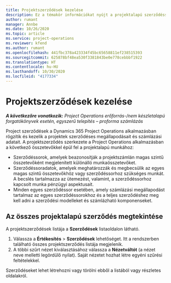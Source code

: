 ```yaml
---
title: Projektszerződések kezelése
description: Ez a témakör információkat nyújt a projektalapú szerződéssorok megtekintéséről.
author: rumant
manager: Annbe
ms.date: 10/26/2020
ms.topic: article
ms.service: project-operations
ms.reviewer: kfend
ms.author: rumant
ms.openlocfilehash: 441fbc378a423334f45bc65658811ef238515393
ms.sourcegitcommit: 625878bf48ea530f3381843be0e778cebbbf1922
ms.translationtype: HT
ms.contentlocale: hu-HU
ms.lasthandoff: 10/30/2020
ms.locfileid: "4177334"
---
```

# <a name="manage-project-contracts"></a>Projektszerződések kezelése

_**A következőre vonatkozik:** Project Operations erőforrás-/nem készletalapú forgatókönyvek esetén, egyszerű telepítés – proforma számlázás_

Project szerződések a Dynamics 365 Project Operations alkalmazásban rögzítik és kezelik a projektek szerződéses megállapodásait és számlázási adatait. A projektszerződés szerkezete a Project Operations alkalmazásban a következő összetevőkkel épül fel a projektalapú munkához:

- Szerződéssorok, amelyek beazonosítják a projektszámlán magas szintű összetevőként megjelenített különálló munkaösszetevőket.
- Szerződéssoradatok, amelyek meghatározzák és megbecsülik az egyes magas szintű összetevőkhöz vagy szerződéssorhoz szükséges munkát. A becslés tartalmazza az ütemezést, valamint, a szerződéssorhoz kapcsolt munka pénzügyi aspektusait.
- Minden egyes szerződéssor esetében, amely számlázási megállapodást tartalmaz az egyes szerződéssorokhoz és a teljes szerződéshez meg kell adni a szerződési modelleket és számlázható komponenseket.

## <a name="view-all-project-based-contracts"></a>Az összes projektalapú szerződés megtekintése

A projektszerződések listája a **Szerződések** listaoldalon látható. 

1. Válassza a **Értékesítés** > **Szerződések** lehetőséget. Itt a rendszerben található összes projektszerződés listája megjelenik. 
2. A többi szűrt nézet kiválasztásához válassza a **Nézetváltót** (a nézet neve melletti legördülő nyilat). Saját nézetet hozhat létre egyéni szűrési feltételekkel.

Szerződéseket lehet létrehozni vagy törölni ebből a listából vagy részletes oldalakról.
